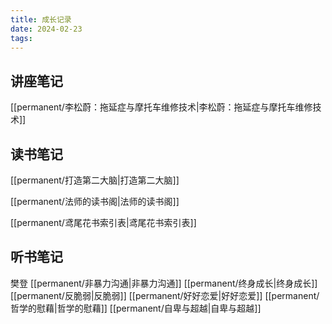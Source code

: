 ```yaml
---
title: 成长记录
date: 2024-02-23
tags:
---
```


## 讲座笔记

[[permanent/李松蔚：拖延症与摩托车维修技术|李松蔚：拖延症与摩托车维修技术]]

## 读书笔记

[[permanent/打造第二大脑|打造第二大脑]]

[[permanent/法师的读书阁|法师的读书阁]]

[[permanent/鸢尾花书索引表|鸢尾花书索引表]]
## 听书笔记

樊登
[[permanent/非暴力沟通|非暴力沟通]]
[[permanent/终身成长|终身成长]]
[[permanent/反脆弱|反脆弱]]
[[permanent/好好恋爱|好好恋爱]]
[[permanent/哲学的慰藉|哲学的慰藉]]
[[permanent/自卑与超越|自卑与超越]]
